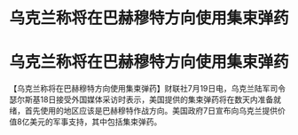 # 乌克兰称将在巴赫穆特方向使用集束弹药

# 乌克兰称将在巴赫穆特方向使用集束弹药

【乌克兰称将在巴赫穆特方向使用集束弹药】财联社7月19日电，乌克兰陆军司令瑟尔斯基18日接受外国媒体采访时表示，美国提供的集束弹药将在数天内准备就绪，首先使用的地区应该是巴赫穆特作战方向。美国政府7日宣布向乌克兰提供价值8亿美元的军事支持，其中包括集束弹药。

